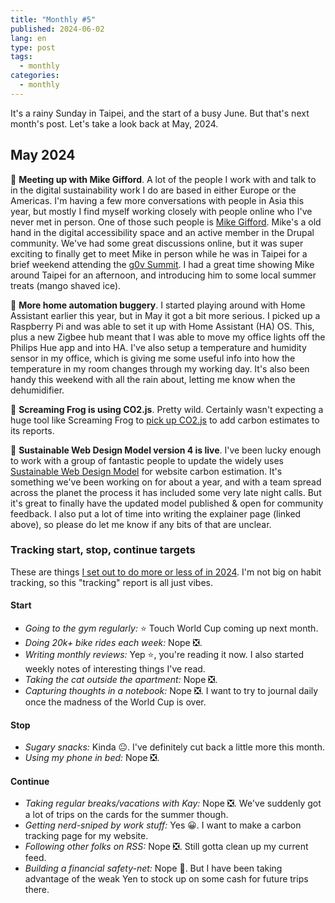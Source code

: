 ```yaml
---
title: "Monthly #5"
published: 2024-06-02
lang: en
type: post
tags:
  - monthly
categories:
  - monthly
---
```


It's a rainy Sunday in Taipei, and the start of a busy June. But that's next month's post. Let's take a look back at May, 2024.

## May 2024

💚 **Meeting up with Mike Gifford**. A lot of the people I work with and talk to in the digital sustainability work I do are based in either Europe or the Americas. I'm having a few more conversations with people in Asia this year, but mostly I find myself working closely with people online who I've never met in person. One of those such people is [Mike Gifford](https://www.linkedin.com/in/mgifford/). Mike's a old hand in the digital accessibility space and an active member in the Drupal community. We've had some great discussions online, but it was super exciting to finally get to meet Mike in person while he was in Taipei for a brief weekend attending the [g0v Summit](https://summit.g0v.tw/2024/). I had a great time showing Mike around Taipei for an afternoon, and introducing him to some local summer treats (mango shaved ice).

🤖 **More home automation buggery**. I started playing around with Home Assistant earlier this year, but in May it got a bit more serious. I picked up a Raspberry Pi and was able to set it up with Home Assistant (HA) OS. This, plus a new Zigbee hub meant that I was able to move my office lights off the Philips Hue app and into HA. I've also setup a temperature and humidity sensor in my office, which is giving me some useful info into how the temperature in my room changes through my working day. It's also been handy this weekend with all the rain about, letting me know when the dehumidifier.

🐸 **Screaming Frog is using CO2.js**. Pretty wild. Certainly wasn't expecting a huge tool like Screaming Frog to [pick up CO2.js](https://qt.fershad.com/writing/screaming-frog-using-co2-js/) to add carbon estimates to its reports.

🧮 **Sustainable Web Design Model version 4 is live**. I've been lucky enough to work with a group of fantastic people to update the widely uses [Sustainable Web Design Model](https://sustainablewebdesign.org/estimating-digital-emissions/) for website carbon estimation. It's something we've been working on for about a year, and with a team spread across the planet the process it has included some very late night calls. But it's great to finally have the updated model published & open for community feedback. I also put a lot of time into writing the explainer page (linked above), so please do let me know if any bits of that are unclear.

### Tracking start, stop, continue targets

These are things [I set out to do more or less of in 2024](https://qt.fershad.com/writing/start-stop-continue-2024/). I'm not big on habit tracking, so this "tracking" report is all just vibes.

#### **Start**

- _Going to the gym regularly:_ ⭐ Touch World Cup coming up next month.
- _Doing 20k+ bike rides each week:_ Nope ❎.
- _Writing monthly reviews:_ Yep ⭐, you're reading it now. I also started weekly notes of interesting things I've read.
- _Taking the cat outside the apartment:_ Nope ❎.
- _Capturing thoughts in a notebook:_ Nope ❎. I want to try to journal daily once the madness of the World Cup is over.

#### **Stop**

- _Sugary snacks:_ Kinda 😐. I've definitely cut back a little more this month.
- _Using my phone in bed:_ Nope ❎.

#### **Continue**

- _Taking regular breaks/vacations with Kay:_ Nope ❎. We've suddenly got a lot of trips on the cards for the summer though.
- _Getting nerd-sniped by work stuff:_ Yes 😀. I want to make a carbon tracking page for my website.
- _Following other folks on RSS:_ Nope ❎. Still gotta clean up my current feed.
- _Building a financial safety-net:_ Nope 🙁. But I have been taking advantage of the weak Yen to stock up on some cash for future trips there.
